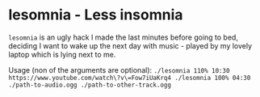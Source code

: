 lesomnia - Less insomnia
========================
`lesomnia` is an ugly hack I made the last minutes before going to bed, deciding I want to wake up the next day with music - played by my lovely laptop which is lying next to me.

Usage (non of the arguments are optional):
`
./lesomnia 110% 10:30 https://www.youtube.com/watch\?v\=Fow7iUaKrq4
./lesomnia 100% 04:30 ./path-to-audio.ogg ./path-to-other-track.ogg
`

